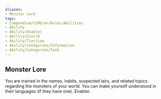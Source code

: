 ```yaml
---
aliases:
- Monster Lore
tags:
- Compendium/CSRD/en/Rules/Abilities
- Ability
- Ability/Enabler
- Ability/Cost/0
- Ability/Tier/Low
- Ability/Categories/Information
- Ability/Categories/Task
---
```


  
## Monster Lore  
You are trained in the names, habits, suspected lairs, and related topics regarding the monsters of your world. You can make yourself understood in their languages (if they have one). Enabler.